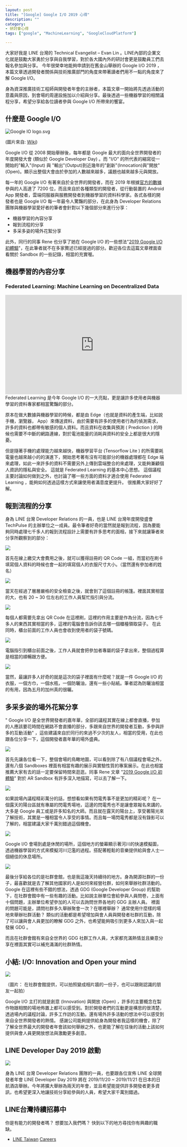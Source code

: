 ```yaml
---
layout: post
title: "[Google] Google I/O 2019 心得"
description: ""
category: 
- 研討會心得
tags: ["google", "MachineLearning", "GoogleCloudPlatform"]

---
```


大家好我是 LINE 台灣的 Technical Evangelist – Evan Lin 。LINE內部的企業文化就是鼓勵大家勇於分享與自我學習，對於各大國內外的研討會更是鼓勵員工們去報名參加與分享。 今年很榮幸地能夠申請到在舊金山舉辦的 Google I/O 2019 ，本篇文章透過開發者關係與技術推廣部門的角度來帶著讀者們用不一點的角度來了解 Google I/O。

身為資深推廣技術工程師與開發者年會的主辦者，本篇文章一開始將先透過活動的意義與原因，到會場的周邊設施加以介紹與分享。最後透過一些機器學習的相關議程分享，希望分享給各位讀者參與 Google I/O 所帶來的饗宴。

## 什麼是 Google I/O

![Google IO logo.svg](https://upload.wikimedia.org/wikipedia/commons/thumb/2/2f/Google_IO_logo.svg/180px-Google_IO_logo.svg.png)

(圖片來自: [Wiki](https://en.wikipedia.org/wiki/Google_I/O))

Google I/O 從 2008 開始舉辦後，每年都是 Google 最大的面向全世界開發者的年度開發大會 (類似於 Google Developer Day) 。而 "I/O" 的所代表的縮寫從一開始的"輸入"(Input) 與 "輸出"(Output)到近幾年的"創新"(Innocation)與"開放"(Open)。顯示出整個大會由於參加的人數越來越多，議題也越來越多元與開放。

每一年的 Google I/O 有著來自於全世界的開發者，而在 2019 年根據[官方的數據](https://android-developers.googleblog.com/2019/05/google-io-2019-empowering-developers-to-build-experiences-on-Android-Play.html)參與的人高達了 7200 位，而且來自於各種類型的開發者，從行動裝置的 Android App 開發者，雲端伺服器與服務開發者到機器學習的資料科學家。各式各樣的開發者也是 Google I/O 每一年最令人驚豔的部分，在此身為 Developer Relations 團隊與機器學習愛好者的筆者會針對以下幾個部分來進行分享：

- 機器學習的內容分享
- 報到流程的分享
- 多采多姿的場外花絮分享

此外，同行的同事 Rene 也分享了她在 Google I/O 的一些想法"[2019 Google I/O 初體驗](https://engineering.linecorp.com/zh-hant/blog/google-io-2019/)"，在此筆者就不在多家贅述已經提過的部分。歡迎各位去這篇文章裡面查看關於 Sandbox 的一些記錄，相當的充實喔。



## 機器學習的內容分享

### Federated Learning: Machine Learning on Decentralized Data

<iframe width="560" height="315" src="https://www.youtube.com/embed/89BGjQYA0uE" frameborder="0" allow="accelerometer; autoplay; encrypted-media; gyroscope; picture-in-picture" allowfullscreen></iframe>
Federated Learning 是今年 Google I/O 的一大亮點，更是讓許多使用者與機器學習的資料專家都相當驚豔的部分。

原本在做大數據與機器學習的時候，都是由 Edge（也就是資料的產生端，比如說手機，瀏覽器， App）來傳送資料，由於需要有許多的使用者行為的偵測需求，許多的資料也都帶有敏感的個人資料。而且資料在收集與預測 ( Prediction ) 的時候也需要不中斷的網路連線，對於電池能量的消耗與資料的安全上都是很大的隱憂。

但是隨著手機的處理能力越來越快，機器學習平台 (Tensorflow Lite ) 的所需要耗電量也越來越小的的演進下，開始思考著有沒有可能部分的機器處理都在 Edge 端來處理，如此一來許多的資料不需要另外上傳到雲端整合的來處理，又能夠兼顧個人資訊的隱私與安全。 這就是 Federated Learning 的基本中心思想。  這個議程主要討論如何做到之外，也討論了哪一些方面的資料才適合使用 Federated Learning ，能夠如何透過這樣方式來讓使用者滿意度更提升。 很推薦大家好好了解。



## 報到流程的分享

身為 LINE 台灣 Developer Relations 的一員，也是 LINE 台灣年度開發盛會 TechPulse 的主辦單位之一成員。最令筆者好奇的當然就是報到流程，因為要能夠同時處理七千多人的報到流程設計上需要有許多思考的面相，接下來就讓筆者來分享所觀察到的部分：

![](../images/2019/io-1.png)



首先在線上繳交大會費用之後，就可以獲得註冊的 QR Code  一組，而當初在刷卡填寫個人資料的時候也會一起的填寫個人的衣服尺寸大小。（當然還有參加者的姓名）

![](../images/2019/io-2.png)

當天在經過了層層嚴格的安全檢查之後，就會到了這個註冊的帳篷。裡面其實相當的大，也有 20 ~ 30 位左右的工作人員幫忙指引與分流。

![](../images/2019/io-3.png)

每個人都需要先拿出 QR Code 在這裡刷，這裡的作用主要是作為分流，因為七千多人的東西其實相當的多，這裡的電腦會告訴你該去哪一個櫃檯領取袋子。 在此同時，櫃台前面的工作人員也會收到使用者的袋子號碼。



![](../images/2019/io-4.png)

電腦指引到櫃台前面之後，工作人員就會把參加者專屬的袋子拿出來，整個過程算是相當的順暢跟方便。



![](../images/2019/io-5.png)

當然，最讓許多人好奇的就是這次的袋子裡面有什麼呢？就是一件 Google I/O 的衣服，一個方巾，一個水瓶，一個防曬油，還有一些小貼紙。筆者認為防曬油相當的有用，因為五月的加州真的很曬。



## 多采多姿的場外花絮分享

" Google I/O 是全世界開發者的嘉年華，全部的議程其實在線上都會直播，參加的人應該要花時間在網路不會直播的部分，多跟來自世界的開發者互動，多參與許多的互動活動" ，這些建議來自於同行的來過不少次的友人，相當的受用，在此也跟各位分享一下，這個開發者嘉年華的場外盛典。

![](../images/2019/io-6.png)

首先先讓各位看一下，整個會場的鳥瞰地圖，可以看到除了有八個議程會場之外，還有八個 Sandboxes 裡面有相當有趣的展示與實驗性質的專案展示。在此也相當推薦大家有去的話一定要保留時間來逛逛。同事 Rene 文章 "[2019 Google I/O 初體驗](https://engineering.linecorp.com/zh-hant/blog/google-io-2019/)" 對於 AR Sandbox 有許多深入地描寫，可以去了解一下。



![](../images/2019/io-7.png)

如果說場內議程精彩萬分的話，想想看如果有閃電秀事不是更加的精彩呢？ 在一個露天的陽台區就有專屬的閃電秀場地，這邊的閃電秀也不是讓會眾報名來講的，大多是 Google 員工或是許多知名的大師。而且就在露天的陽台上，享受著陽光來了解技術，其實是一種相當令人享受的事情。而且每一場閃電秀都是沒有錄影可以了解的，相當建議大家千萬別錯過這個機會。



![](../images/2019/io-8-2.png)

Google I/O 會場到處是休閒的場所，這個地方的螢幕顯示著河川的快速模擬圖，透過機器學習的方式來模擬河川氾濫的過程。搭配著輕鬆的音樂提供給與會人士一個絕佳的休息場所。



![](../images/2019/io-9.png)

最後分享給各位的是社群會館，也是我這幾天持續待的地方。身為開源社群的一份子，最喜歡就是去了解其他國家的人是如何來經營社群，如何來舉辦社群活動的。 Google 在這裡有些不錯的想法，透過 GDG (Google Developer Group) 的幫助下，在社群會館中有一些有趣的活動。比如說主辦單位會給參與人員問卷，上面有十個問題，主辦單位希望參加的人可以去詢問世界各地的 GDG 主辦人員。 裡面的問題可能是，請問社群多久舉辦聚會一次？在哪裡舉辦？ 通常使用什麼樣的場地來舉辦社群活動？ 類似的活動都是希望增加與會人員與開發者社群的互動，除了可以讓與會人員更加的瞭解 GDG 之外，也希望能夠吸引到更多人來加入與一起發展 GDG 。

而且在社群會館有來自全世界的 GDG 社群工作人員，大家都充滿熱情並且樂意分享在裡面其實可以補充滿滿的社群熱情。



## 小結:  I/O: Innovation and Open your mind

![](../images/2019/io-10.png)

（圖片： 在社群會館提供，可以拍照變成相片牆的一份子，也可以跟剛認識的朋友一起拍）

Google I/O 主打的就是創意 (Innovation) 與開放 (Open) ，許多的主要概念在製作物跟相關的場地佈置上都可以感受到。對於開發者們的互動更是構思的很清楚，透過場內的議程討論，許多工作訪的互動。還有場外許多活動的想法中可以感受到來自全世界開發者的熱情。 感謝公司能夠提供給身為開發者我這樣的機會，除了了解全世界最大的開發者年會該如何舉辦之外，也更能了解在往後的活動上該如何提供與會人員更開放想法與激勵更多創意。



## LINE Developer Day 2019 啟動

![](https://static.line-scdn.net/devday2019/edge/resources/ogp/ogp.png)

身為 LINE 台灣 Developer Relations 團隊的一員，也要跟各位宣佈 LINE 全球開發者年會 LINE Developer Day 2019 將在 2019/11/20 ~ 2019/11/21 在日本的日航酒店舉辦。今年將擴大舉辦為兩天的年會，並且希望能提供許多開發者更多資訊，也希望更深入地讓技術分享給參與的人員，希望大家千萬別錯過。 




## LINE台灣持續招募中

你是有能力的開發者嗎？ 想要加入我們嗎？ 快到以下的地方尋找你有興趣的職缺。

- [LINE ](https://career.linecorp.com/linecorp/career/list?classId=228&locationCd=TW)[Taiwan](https://career.linecorp.com/linecorp/career/list?classId=228&locationCd=TW) [Careers](https://career.linecorp.com/linecorp/career/list?classId=228&locationCd=TW)